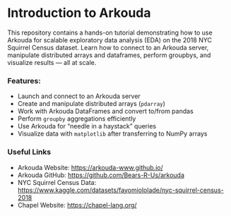 # Introduction to Arkouda

This repository contains a hands-on tutorial demonstrating how to use Arkouda for scalable exploratory data analysis (EDA) on the 2018 NYC Squirrel Census dataset. Learn how to connect to an Arkouda server, manipulate distributed arrays and dataframes, perform groupbys, and visualize results — all at scale.

### Features:

- Launch and connect to an Arkouda server
- Create and manipulate distributed arrays (`pdarray`)
- Work with Arkouda DataFrames and convert to/from pandas
- Perform `groupby` aggregations efficiently
- Use Arkouda for “needle in a haystack” queries
- Visualize data with `matplotlib` after transferring to NumPy arrays

### Useful Links

- Arkouda Website: https://arkouda-www.github.io/
- Arkouda GitHub: https://github.com/Bears-R-Us/arkouda
- NYC Squirrel Census Data: https://www.kaggle.com/datasets/fayomiololade/nyc-squirrel-census-2018
- Chapel Website: https://chapel-lang.org/